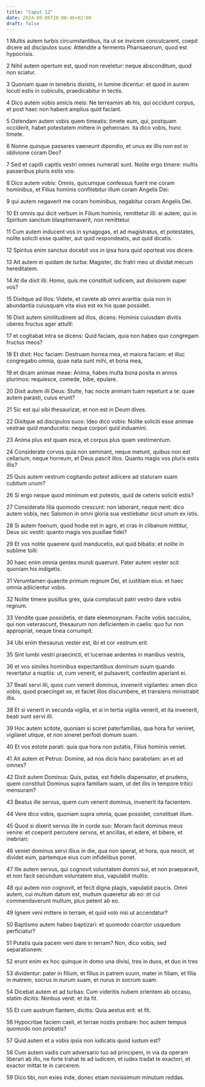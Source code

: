 ```yaml
---
title: "Caput 12"
date: 2024-09-06T20:00:46+02:00
draft: false
---
```



1 Multis autem turbis circumstantibus, ita ut se invicem conculcarent, coepit dicere ad discipulos suos: Attendite a fermento Pharisaeorum, quod est hypocrisis.

2 Nihil autem opertum est, quod non reveletur: neque absconditum, quod non sciatur.

3 Quoniam quae in tenebris dixistis, in lumine dicentur: et quod in aurem locuti estis in cubiculis, praedicabitur in tectis.

4 Dico autem vobis amicis meis: Ne terreamini ab his, qui occidunt corpus, et post haec non habent amplius quid faciant.

5 Ostendam autem vobis quem timeatis: timete eum, qui, postquam occiderit, habet potestatem mittere in gehennam. ita dico vobis, hunc timete.

6 Nonne quinque passeres vaeneunt dipondio, et unus ex illis non est in oblivione coram Deo?

7 Sed et capilli capitis vestri omnes numerati sunt. Nolite ergo timere: multis passeribus pluris estis vos:

8 Dico autem vobis: Omnis, quicumque confessus fuerit me coram hominibus, et Filius hominis confitebitur illum coram Angelis Dei:

9 qui autem negaverit me coram hominibus, negabitur coram Angelis Dei.

10 Et omnis qui dicit verbum in Filium hominis, remittetur illi: ei autem, qui in Spiritum sanctum blasphemaverit, non remittetur.

11 Cum autem inducent vos in synagogas, et ad magistratus, et potestates, nolite soliciti esse qualiter, aut quid respondeatis, aut quid dicatis.

12 Spiritus enim sanctus docebit vos in ipsa hora quid oporteat vos dicere.

13 Ait autem ei quidam de turba: Magister, dic fratri meo ut dividat mecum hereditatem.

14 At ille dixit illi: Homo, quis me constituit iudicem, aut divisorem super vos?

15 Dixitque ad illos: Videte, et cavete ab omni avaritia: quia non in abundantia cuiusquam vita eius est ex his quae possidet.

16 Dixit autem similitudinem ad illos, dicens: Hominis cuiusdam divitis uberes fructus ager attulit:

17 et cogitabat intra se dicens: Quid faciam, quia non habeo quo congregam fructus meos?

18 Et dixit: Hoc faciam: Destruam horrea mea, et maiora faciam: et illuc congregabo omnia, quae nata sunt mihi, et bona mea,

19 et dicam animae meae: Anima, habes multa bona posita in annos plurimos: requiesce, comede, bibe, epulare.

20 Dixit autem illi Deus: Stulte, hac nocte animam tuam repetunt a te: quae autem parasti, cuius erunt?

21 Sic est qui sibi thesaurizat, et non est in Deum dives.

22 Dixitque ad discipulos suos: Ideo dico vobis: Nolite soliciti esse animae vestrae quid manducetis: neque corpori quid induamini.

23 Anima plus est quam esca, et corpus plus quam vestimentum.

24 Considerate corvos quia non seminant, neque metunt, quibus non est cellarium, neque horreum, et Deus pascit illos. Quanto magis vos pluris estis illis?

25 Quis autem vestrum cogitando potest adiicere ad staturam suam cubitum unum?

26 Si ergo neque quod minimum est potestis, quid de ceteris soliciti estis?

27 Considerate lilia quomodo crescunt: non laborant, neque nent: dico autem vobis, nec Salomon in omni gloria sua vestiebatur sicut unum ex istis.

28 Si autem foenum, quod hodie est in agro, et cras in clibanum mittitur, Deus sic vestit: quanto magis vos pusillae fidei?

29 Et vos nolite quaerere quid manducetis, aut quid bibatis: et nolite in sublime tolli:

30 haec enim omnia gentes mundi quaerunt. Pater autem vester scit quoniam his indigetis.

31 Verumtamen quaerite primum regnum Dei, et iustitiam eius: et haec omnia adiicientur vobis.

32 Nolite timere pusillus grex, quia complacuit patri vestro dare vobis regnum.

33 Vendite quae possidetis, et date eleemosynam. Facite vobis sacculos, qui non veterascunt, thesaurum non deficientem in caelis: quo fur non appropriat, neque tinea corrumpit.

34 Ubi enim thesaurus vester est, ibi et cor vestrum erit.

35 Sint lumbi vestri praecincti, et lucernae ardentes in manibus vestris,

36 et vos similes hominibus expectantibus dominum suum quando revertatur a nuptiis: ut, cum venerit, et pulsaverit, confestim aperiant ei.

37 Beati servi illi, quos cum venerit dominus, invenerit vigilantes: amen dico vobis, quod praecinget se, et faciet illos discumbere, et transiens ministrabit illis.

38 Et si venerit in secunda vigilia, et si in tertia vigilia venerit, et ita invenerit, beati sunt servi illi.

39 Hoc autem scitote, quoniam si sciret paterfamilias, qua hora fur veniret, vigilaret utique, et non sineret perfodi domum suam.

40 Et vos estote parati: quia qua hora non putatis, Filius hominis veniet.

41 Ait autem et Petrus: Domine, ad nos dicis hanc parabolam: an et ad omnes?

42 Dixit autem Dominus: Quis, putas, est fidelis dispensator, et prudens, quem constituit Dominus supra familiam suam, ut det illis in tempore tritici mensuram?

43 Beatus ille servus, quem cum venerit dominus, invenerit ita facientem.

44 Vere dico vobis, quoniam supra omnia, quae possidet, constituet illum.

45 Quod si dixerit servus ille in corde suo: Moram facit dominus meus venire: et coeperit percutere servos, et ancillas, et edere, et bibere, et inebriari:

46 veniet dominus servi illius in die, qua non sperat, et hora, qua nescit, et dividet eum, partemque eius cum infidelibus ponet.

47 Ille autem servus, qui cognovit voluntatem domini sui, et non praeparavit, et non facit secundum voluntatem eius, vapulabit multis:

48 qui autem non cognovit, et fecit digna plagis, vapulabit paucis. Omni autem, cui multum datum est, multum quaeretur ab eo: et cui commendaverunt multum, plus petent ab eo.

49 Ignem veni mittere in terram, et quid volo nisi ut accendatur?

50 Baptismo autem habeo baptizari: et quomodo coarctor usquedum perficiatur?

51 Putatis quia pacem veni dare in terram? Non, dico vobis, sed separationem:

52 erunt enim ex hoc quinque in domo una divisi, tres in duos, et duo in tres

53 dividentur: pater in filium, et filius in patrem suum, mater in filiam, et filia in matrem, socrus in nurum suam, et nurus in socrum suam.

54 Dicebat autem et ad turbas: Cum videritis nubem orientem ab occasu, statim dicitis: Nimbus venit: et ita fit.

55 Et cum austrum flantem, dicitis: Quia aestus erit: et fit.

56 Hypocritae faciem caeli, et terrae nostis probare: hoc autem tempus quomodo non probatis?

57 Quid autem et a vobis ipsis non iudicatis quod iustum est?

58 Cum autem vadis cum adversario tuo ad principem, in via da operam liberari ab illo, ne forte trahat te ad iudicem, et iudex tradat te exactori, et exactor mittat te in carcerem.

59 Dico tibi, non exies inde, donec etiam novissimum minutum reddas.


